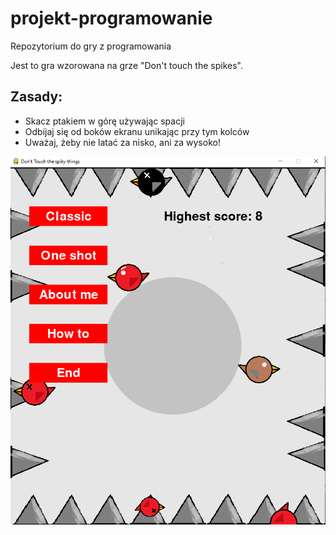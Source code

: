 # projekt-programowanie
Repozytorium do gry z programowania

Jest to gra wzorowana na grze "Don't touch the spikes".

## Zasady:
* Skacz ptakiem w górę używając spacji
* Odbijaj się od boków ekranu unikając przy tym kolców
* Uważaj, żeby nie latać za nisko, ani za wysoko!

![Screen1](./screenshots/screen1.png)
